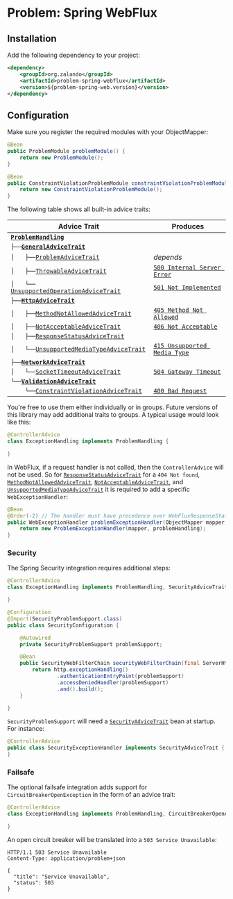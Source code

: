 # Problem: Spring WebFlux

## Installation

Add the following dependency to your project:

```xml
<dependency>
    <groupId>org.zalando</groupId>
    <artifactId>problem-spring-webflux</artifactId>
    <version>${problem-spring-web.version}</version>
</dependency>
```

## Configuration

Make sure you register the required modules with your ObjectMapper:

```java
@Bean
public ProblemModule problemModule() {
    return new ProblemModule();
}

@Bean
public ConstraintViolationProblemModule constraintViolationProblemModule() {
    return new ConstraintViolationProblemModule();
}
```

The following table shows all built-in advice traits:

| Advice Trait                                                                                                                                                       | Produces                                                  |
|--------------------------------------------------------------------------------------------------------------------------------------------------------------------|-----------------------------------------------------------|
| [**`ProblemHandling`**](src/main/java/org/zalando/problem/spring/webflux/advice/ProblemHandling.java)                                                              |                                                           |
| `├──`[**`GeneralAdviceTrait`**](src/main/java/org/zalando/problem/spring/webflux/advice/general/GeneralAdviceTrait.java)                                           |                                                           |
| `│   ├──`[`ProblemAdviceTrait`](src/main/java/org/zalando/problem/spring/webflux/advice/general/ProblemAdviceTrait.java)                                           | *depends*                                                 |
| `│   ├──`[`ThrowableAdviceTrait`](src/main/java/org/zalando/problem/spring/webflux/advice/general/ThrowableAdviceTrait.java)                                       | [`500 Internal Server Error`](https://httpstatus.es/500)  |
| `│   └──`[ `UnsupportedOperationAdviceTrait`](src/main/java/org/zalando/problem/spring/webflux/advice/general/UnsupportedOperationAdviceTrait.java)                | [`501 Not Implemented`](https://httpstatus.es/501)        |
| `├──`[**`HttpAdviceTrait`**](src/main/java/org/zalando/problem/spring/webflux/advice/http/HttpAdviceTrait.java)                                                    |                                                           |
| `│   ├──`[`MethodNotAllowedAdviceTrait`](src/main/java/org/zalando/problem/spring/webflux/advice/http/MethodNotAllowedAdviceTrait.java)                            | [`405 Method Not Allowed`](https://httpstatus.es/405)     |
| `│   ├──`[`NotAcceptableAdviceTrait`](src/main/java/org/zalando/problem/spring/webflux/advice/http/NotAcceptableAdviceTrait.java)                                  | [`406 Not Acceptable`](https://httpstatus.es/406)         |
| `│   ├──`[`ResponseStatusAdviceTrait`](src/main/java/org/zalando/problem/spring/webflux/advice/http/ResponseStatusAdviceTrait.java)                                |                                                           |
| `│   └──`[`UnsupportedMediaTypeAdviceTrait`](src/main/java/org/zalando/problem/spring/webflux/advice/http/UnsupportedMediaTypeAdviceTrait.java)                    | [`415 Unsupported Media Type`](https://httpstatus.es/415) |
| `├──`[**`NetworkAdviceTrait`**](src/main/java/org/zalando/problem/spring/webflux/advice/network/NetworkAdviceTrait.java)                                           |                                                           |
| `│   └──`[`SocketTimeoutAdviceTrait`](src/main/java/org/zalando/problem/spring/webflux/advice/network/SocketTimeoutAdviceTrait.java)                               | [`504 Gateway Timeout`](https://httpstatus.es/504)        |
| `└──`[**`ValidationAdviceTrait`**](src/main/java/org/zalando/problem/spring/webflux/advice/validation/ValidationAdviceTrait.java)                                  |                                                           |
| `    └──`[`ConstraintViolationAdviceTrait`](src/main/java/org/zalando/problem/spring/webflux/advice/validation/ConstraintViolationAdviceTrait.java)                | [`400 Bad Request`](https://httpstatus.es/400)            |

You're free to use them either individually or in groups. Future versions of this library may add additional traits to groups. A typical usage would look like this:

```java
@ControllerAdvice
class ExceptionHandling implements ProblemHandling {

}
```

In WebFlux, if a request handler is not called, then the `ControllerAdvice` will not be used. So for
[`ResponseStatusAdviceTrait`](src/main/java/org/zalando/problem/spring/webflux/advice/http/ResponseStatusAdviceTrait.java) for a `404 Not found`, 
[`MethodNotAllowedAdviceTrait`](src/main/java/org/zalando/problem/spring/webflux/advice/http/MethodNotAllowedAdviceTrait.java), 
[`NotAcceptableAdviceTrait`](src/main/java/org/zalando/problem/spring/webflux/advice/http/NotAcceptableAdviceTrait.java), 
and [`UnsupportedMediaTypeAdviceTrait`](src/main/java/org/zalando/problem/spring/webflux/advice/http/UnsupportedMediaTypeAdviceTrait.java)
it is required to add a specific `WebExceptionHandler`:

```java
@Bean
@Order(-2) // The handler must have precedence over WebFluxResponseStatusExceptionHandler and Spring Boot's ErrorWebExceptionHandler
public WebExceptionHandler problemExceptionHandler(ObjectMapper mapper, ProblemHandling problemHandling) {
    return new ProblemExceptionHandler(mapper, problemHandling);
}
```

### Security

The Spring Security integration requires additional steps:

```java
@ControllerAdvice
class ExceptionHandling implements ProblemHandling, SecurityAdviceTrait {

}
```

```java
@Configuration
@Import(SecurityProblemSupport.class)
public class SecurityConfiguration {

    @Autowired
    private SecurityProblemSupport problemSupport;

    @Bean
    public SecurityWebFilterChain securityWebFilterChain(final ServerHttpSecurity http) {
        return http.exceptionHandling()
                .authenticationEntryPoint(problemSupport)
                .accessDeniedHandler(problemSupport)
                .and().build();
    }

}
```

`SecurityProblemSupport` will need a [`SecurityAdviceTrait`](src/main/java/org/zalando/problem/spring/webflux/advice/security/SecurityAdviceTrait.java) bean at startup. For instance:

```java
@ControllerAdvice
public class SecurityExceptionHandler implements SecurityAdviceTrait {
}
```

### Failsafe

The optional failsafe integration adds support for `CircuitBreakerOpenException` in the form of an advice trait:

```java
@ControllerAdvice
class ExceptionHandling implements ProblemHandling, CircuitBreakerOpenAdviceTrait {

}
```

An open circuit breaker will be translated into a `503 Service Unavailable`:

```http
HTTP/1.1 503 Service Unavailable
Content-Type: application/problem+json

{
  "title": "Service Unavailable",
  "status": 503
}
```
